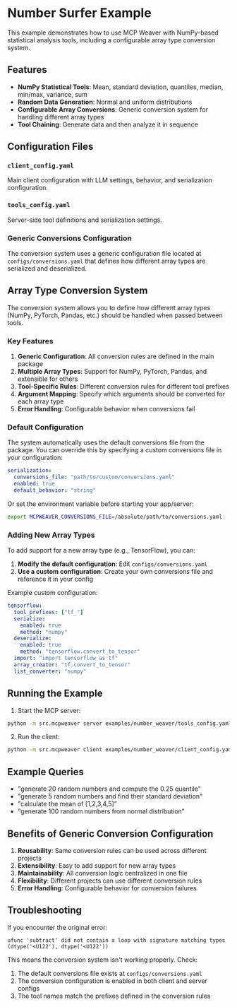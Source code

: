 # Number Surfer Example

This example demonstrates how to use MCP Weaver with NumPy-based statistical analysis tools, including a configurable array type conversion system.

## Features

- **NumPy Statistical Tools**: Mean, standard deviation, quantiles, median, min/max, variance, sum
- **Random Data Generation**: Normal and uniform distributions
- **Configurable Array Conversions**: Generic conversion system for handling different array types
- **Tool Chaining**: Generate data and then analyze it in sequence

## Configuration Files

### `client_config.yaml`
Main client configuration with LLM settings, behavior, and serialization configuration.

### `tools_config.yaml`
Server-side tool definitions and serialization settings.

### Generic Conversions Configuration
The conversion system uses a generic configuration file located at `configs/conversions.yaml` that defines how different array types are serialized and deserialized.

## Array Type Conversion System

The conversion system allows you to define how different array types (NumPy, PyTorch, Pandas, etc.) should be handled when passed between tools.

### Key Features

1. **Generic Configuration**: All conversion rules are defined in the main package
2. **Multiple Array Types**: Support for NumPy, PyTorch, Pandas, and extensible for others
3. **Tool-Specific Rules**: Different conversion rules for different tool prefixes
4. **Argument Mapping**: Specify which arguments should be converted for each array type
5. **Error Handling**: Configurable behavior when conversions fail

### Default Configuration

The system automatically uses the default conversions file from the package. You can override this by specifying a custom conversions file in your configuration:

```yaml
serialization:
  conversions_file: "path/to/custom/conversions.yaml"
  enabled: true
  default_behavior: "string"
```

Or set the environment variable before starting your app/server:

```bash
export MCPWEAVER_CONVERSIONS_FILE=/absolute/path/to/conversions.yaml
```

### Adding New Array Types

To add support for a new array type (e.g., TensorFlow), you can:

1. **Modify the default configuration**: Edit `configs/conversions.yaml`
2. **Use a custom configuration**: Create your own conversions file and reference it in your config

Example custom configuration:
```yaml
tensorflow:
  tool_prefixes: ["tf_"]
  serialize:
    enabled: true
    method: "numpy"
  deserialize:
    enabled: true
    method: "tensorflow.convert_to_tensor"
  import: "import tensorflow as tf"
  array_creator: "tf.convert_to_tensor"
  list_converter: "numpy"
```

## Running the Example

1. Start the MCP server:
```bash
python -m src.mcpweaver server examples/number_weaver/tools_config.yaml
```

2. Run the client:
```bash
python -m src.mcpweaver client examples/number_weaver/client_config.yaml "generate 10 random numbers and find their mean"
```

## Example Queries

- "generate 20 random numbers and compute the 0.25 quantile"
- "generate 5 random numbers and find their standard deviation"
- "calculate the mean of [1,2,3,4,5]"
- "generate 100 random numbers from normal distribution"

## Benefits of Generic Conversion Configuration

1. **Reusability**: Same conversion rules can be used across different projects
2. **Extensibility**: Easy to add support for new array types
3. **Maintainability**: All conversion logic centralized in one file
4. **Flexibility**: Different projects can use different conversion rules
5. **Error Handling**: Configurable behavior for conversion failures

## Troubleshooting

If you encounter the original error:
```
ufunc 'subtract' did not contain a loop with signature matching types (dtype('<U122'), dtype('<U122'))
```

This means the conversion system isn't working properly. Check:
1. The default conversions file exists at `configs/conversions.yaml`
2. The conversion configuration is enabled in both client and server configs
3. The tool names match the prefixes defined in the conversion rules 